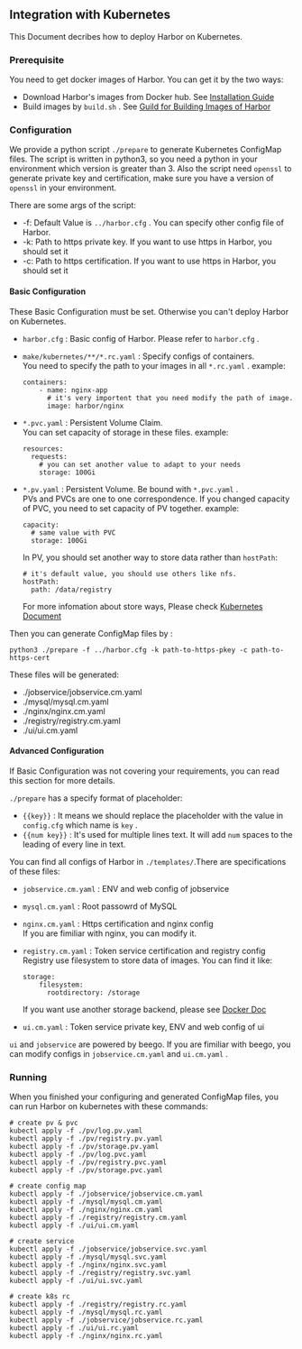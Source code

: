 
## Integration with Kubernetes
This Document decribes how to deploy Harbor on Kubernetes.

### Prerequisite
You need to get docker images of Harbor. You can get it by the two ways:
- Download Harbor's images from Docker hub. See [Installation Guide](https://github.com/vmware/harbor/blob/master/docs/installation_guide.md)
- Build images by `build.sh` . See [Guild for Building Images of Harbor](./dockerfiles/README.md)


### Configuration
We provide a python script `./prepare` to generate Kubernetes ConfigMap files. 
 The script is written in python3, so you need a python in your environment which version is greater than 3.
 Also the script need `openssl` to generate private key and certification, make sure you have a version of `openssl` in your environment. 

There are some args of the script:
- -f: Default Value is `../harbor.cfg` . You can specify other config file of Harbor.
- -k: Path to https private key. If you want to use https in Harbor, you should set it
- -c: Path to https certification. If you want to use https in Harbor, you should set it 

#### Basic Configuration
These Basic Configuration must be set. Otherwise you can't deploy Harbor on Kubernetes.
- `harbor.cfg` : Basic config of Harbor. Please refer to `harbor.cfg` .
- `make/kubernetes/**/*.rc.yaml` : Specify configs of containers.  
  You need to specify the path to your images in all `*.rc.yaml` . example:

  ```
  containers:
      - name: nginx-app
        # it's very importent that you need modify the path of image.
        image: harbor/nginx
  ```
  
- `*.pvc.yaml` : Persistent Volume Claim.  
  You can set capacity of storage in these files. example:
  
  ```
  resources:
    requests:
      # you can set another value to adapt to your needs
      storage: 100Gi
  ```
  
- `*.pv.yaml` : Persistent Volume. Be bound with `*.pvc.yaml` .  
  PVs and PVCs are one to one correspondence. If you changed capacity of PVC, you need to set capacity of PV together.
  example:
  
  ```
  capacity:
    # same value with PVC
    storage: 100Gi
  ```
  
  In PV, you should set another way to store data rather than `hostPath`:
  
  ```
  # it's default value, you should use others like nfs.
  hostPath:
    path: /data/registry
  ```
  
  For more infomation about store ways, Please check [Kubernetes Document](http://kubernetes.io/docs/user-guide/persistent-volumes/) 

Then you can generate ConfigMap files by :

```
python3 ./prepare -f ../harbor.cfg -k path-to-https-pkey -c path-to-https-cert
```

These files will be generated:
- ./jobservice/jobservice.cm.yaml
- ./mysql/mysql.cm.yaml
- ./nginx/nginx.cm.yaml
- ./registry/registry.cm.yaml
- ./ui/ui.cm.yaml

#### Advanced Configuration
If Basic Configuration was not covering your requirements, you can read this section for more details.

`./prepare` has a specify format of placeholder:
- `{{key}}` : It means we should replace the placeholder with the value in `config.cfg` which name is `key` .
- `{{num key}}` : It's used for multiple lines text. It will add `num` spaces to the leading of every line in text.

You can find all configs of Harbor in `./templates/`.There are specifications of these files:
- `jobservice.cm.yaml` : ENV and web config of jobservice
- `mysql.cm.yaml` : Root passowrd of MySQL
- `nginx.cm.yaml` : Https certification and nginx config  
  If you are fimiliar with nginx, you can modify it. 
- `registry.cm.yaml` : Token service certification and registry config
  Registry use filesystem to store data of images. You can find it like:
  
  ```
  storage:
      filesystem:
        rootdirectory: /storage
  ``` 
  
  If you want use another storage backend, please see [Docker Doc](https://docs.docker.com/datacenter/dtr/2.1/guides/configure/configure-storage/)
- `ui.cm.yaml` : Token service private key, ENV and web config of ui 

`ui` and `jobservice` are powered by beego. If you are fimiliar with beego, you can modify configs in `jobservice.cm.yaml` and `ui.cm.yaml` .




### Running
When you finished your configuring and generated ConfigMap files, you can run Harbor on kubernetes with these commands:
```
# create pv & pvc
kubectl apply -f ./pv/log.pv.yaml
kubectl apply -f ./pv/registry.pv.yaml
kubectl apply -f ./pv/storage.pv.yaml
kubectl apply -f ./pv/log.pvc.yaml
kubectl apply -f ./pv/registry.pvc.yaml
kubectl apply -f ./pv/storage.pvc.yaml

# create config map
kubectl apply -f ./jobservice/jobservice.cm.yaml
kubectl apply -f ./mysql/mysql.cm.yaml
kubectl apply -f ./nginx/nginx.cm.yaml
kubectl apply -f ./registry/registry.cm.yaml
kubectl apply -f ./ui/ui.cm.yaml

# create service
kubectl apply -f ./jobservice/jobservice.svc.yaml
kubectl apply -f ./mysql/mysql.svc.yaml
kubectl apply -f ./nginx/nginx.svc.yaml
kubectl apply -f ./registry/registry.svc.yaml
kubectl apply -f ./ui/ui.svc.yaml

# create k8s rc
kubectl apply -f ./registry/registry.rc.yaml
kubectl apply -f ./mysql/mysql.rc.yaml
kubectl apply -f ./jobservice/jobservice.rc.yaml
kubectl apply -f ./ui/ui.rc.yaml
kubectl apply -f ./nginx/nginx.rc.yaml

```
